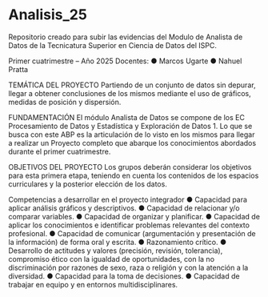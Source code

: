 # Analisis_25
Repositorio creado para subir las evidencias del Modulo de Analista de Datos de la Tecnicatura Superior en Ciencia de Datos del ISPC.

Primer cuatrimestre – Año 2025
Docentes: 
      ●	Marcos Ugarte
      ●	Nahuel Pratta

TEMÁTICA DEL PROYECTO
Partiendo de un conjunto de datos sin depurar, llegar a obtener conclusiones de los mismos mediante el uso de gráficos, medidas de posición y dispersión.

FUNDAMENTACIÓN
El módulo Analista de Datos se compone de los EC Procesamiento de Datos y Estadística y Exploración de Datos 1. Lo que se busca con este ABP es la articulación de lo visto en los mismos para llegar a realizar un Proyecto completo que abarque los conocimientos abordados durante el primer cuatrimestre. 

OBJETIVOS DEL PROYECTO
Los grupos deberán considerar los objetivos para esta primera etapa, teniendo en cuenta los contenidos de los espacios curriculares y la posterior elección de los datos. 

Competencias a desarrollar en el proyecto integrador
●	Capacidad para aplicar análisis gráficos y descriptivos.
●	Capacidad de relacionar y/o comparar variables.
●	Capacidad de organizar y planificar.
●	Capacidad de aplicar los conocimientos e identificar problemas relevantes del contexto profesional.
●	Capacidad de comunicar (argumentación y presentación de la información) de forma oral y escrita.
●	Razonamiento crítico.
●	Desarrollo de actitudes y valores (precisión, revisión, tolerancia), compromiso ético con la igualdad de oportunidades, con la no discriminación por razones de sexo, raza o religión y con la atención a la diversidad. 
●	Capacidad para la toma de decisiones.
●	Capacidad de trabajar en equipo y en entornos multidisciplinares.

